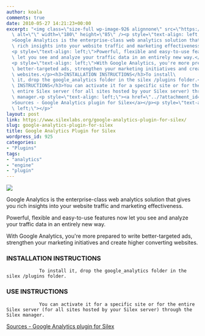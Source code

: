 ```yaml
---
author: koala
comments: true
date: 2010-05-27 14:21:23+00:00
excerpt: "<img class=\"size-full wp-image-926 alignnone\" src=\"https://www.silexlabs.org/wp-content/uploads/2010/10/plugin.png\"\
  \ alt=\"\" width=\"180\" height=\"85\" /><p style=\"text-align: left;\"\
  >Google Analytics is the enterprise-class web analytics solution that gives you\
  \ rich insights into your website traffic and marketing effectiveness.</p>\
  <p style=\"text-align: left;\">Powerful, flexible and easy-to-use features now\
  \ let you see and analyze your traffic data in an entirely new way.</p>\
  <p style=\"text-align: left;\">With Google Analytics, you're more prepared to write\
  \ better-targeted ads, strengthen your marketing initiatives and create higher converting\
  \ websites.</p><h3>INSTALLATION INSTRUCTIONS</h3>To install\
  \ it, drop the google_analytics folder in the silex /plugins folder.<h3>USE\
  \ INSTRUCTIONS</h3>You can activate it for a specific site or for the\
  \ entire Silex server (for all sites hosted by your Silex server) through the Silex\
  \ manager.<p style=\"text-align: left;\"><a href=\"../?attachment_id=961\"\
  >Sources - Google Analytics plugin for Silex</a></p><p style=\"text-align:\
  \ left;\"></p>"
layout: post
link: https://www.silexlabs.org/google-analytics-plugin-for-silex/
slug: google-analytics-plugin-for-silex
title: Google Analytics Plugin for Silex
wordpress_id: 925
categories:
- "Plugins"
tags:
- "analytics"
- "engine"
- "plugin"
---
```


![](https://www.silexlabs.org/wp-content/uploads/2010/10/plugin.png)


Google Analytics is the enterprise-class web analytics solution that gives you rich insights into your website traffic and marketing effectiveness.




Powerful, flexible and easy-to-use features now let you see and analyze your traffic data in an entirely new way.




With Google Analytics, you're more prepared to write better-targeted ads, strengthen your marketing initiatives and create higher converting websites.





### INSTALLATION INSTRUCTIONS


				To install it, drop the google_analytics folder in the silex /plugins folder.


### USE INSTRUCTIONS


				You can activate it for a specific site or for the entire Silex server (for all sites hosted by your Silex server) through the Silex manager.


[Sources - Google Analytics plugin for Silex](../?attachment_id=961)



